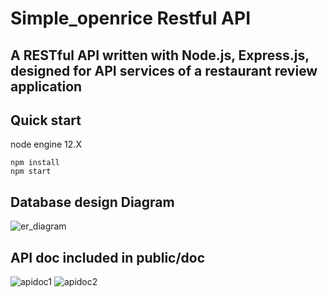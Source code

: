 # Simple_openrice Restful API

## A RESTful API written with Node.js, Express.js, designed for API services of a restaurant review application

## Quick start
node engine 12.X

```
npm install
npm start
```

## Database design Diagram
![er_diagram](https://upload.cc/i1/2018/08/09/GTCmDA.png)

## API doc included in public/doc
![apidoc1](https://upload.cc/i1/2023/04/26/3s2XHq.png)
![apidoc2](https://upload.cc/i1/2023/04/26/c8N6ey.png)
